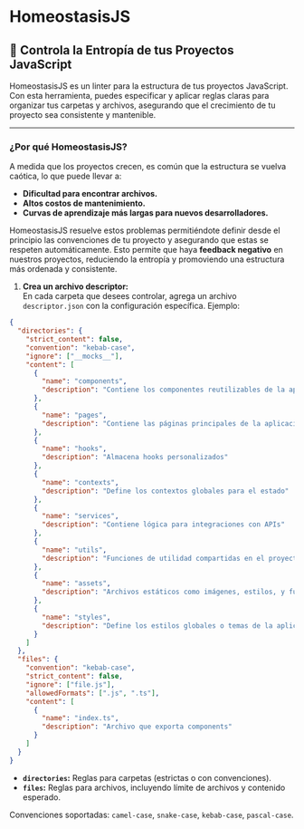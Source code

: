 # HomeostasisJS

## 🚀 **Controla la Entropía de tus Proyectos JavaScript**

HomeostasisJS es un linter para la estructura de tus proyectos JavaScript. Con esta herramienta, puedes especificar y aplicar reglas claras para organizar tus carpetas y archivos, asegurando que el crecimiento de tu proyecto sea consistente y mantenible.

---

### **¿Por qué HomeostasisJS?**

A medida que los proyectos crecen, es común que la estructura se vuelva caótica, lo que puede llevar a:
- **Dificultad para encontrar archivos.**
- **Altos costos de mantenimiento.**
- **Curvas de aprendizaje más largas para nuevos desarrolladores.**

HomeostasisJS resuelve estos problemas permitiéndote definir desde el principio las convenciones de tu proyecto y asegurando que estas se respeten automáticamente. Esto permite que haya **feedback negativo** en nuestros proyectos, reduciendo la entropía y promoviendo una estructura más ordenada y consistente.

1. **Crea un archivo descriptor:**  
   En cada carpeta que desees controlar, agrega un archivo `descriptor.json` con la configuración específica. Ejemplo:

```json
{
  "directories": {
    "strict_content": false,
    "convention": "kebab-case",
    "ignore": ["__mocks__"],
    "content": [
      {
        "name": "components",
        "description": "Contiene los componentes reutilizables de la aplicación"
      },
      {
        "name": "pages",
        "description": "Contiene las páginas principales de la aplicación"
      },
      {
        "name": "hooks",
        "description": "Almacena hooks personalizados"
      },
      {
        "name": "contexts",
        "description": "Define los contextos globales para el estado"
      },
      {
        "name": "services",
        "description": "Contiene lógica para integraciones con APIs"
      },
      {
        "name": "utils",
        "description": "Funciones de utilidad compartidas en el proyecto"
      },
      {
        "name": "assets",
        "description": "Archivos estáticos como imágenes, estilos, y fuentes"
      },
      {
        "name": "styles",
        "description": "Define los estilos globales o temas de la aplicación"
      }
    ]
  },
  "files": {
    "convention": "kebab-case",
    "strict_content": false,
    "ignore": ["file.js"],
    "allowedFormats": [".js", ".ts"],
    "content": [
      {
        "name": "index.ts",
        "description": "Archivo que exporta components"
      }
    ]
  }
}
```

- **`directories`:** Reglas para carpetas (estrictas o con convenciones).
- **`files`:** Reglas para archivos, incluyendo límite de archivos y contenido esperado.

Convenciones soportadas: `camel-case`, `snake-case`, `kebab-case`, `pascal-case`.
